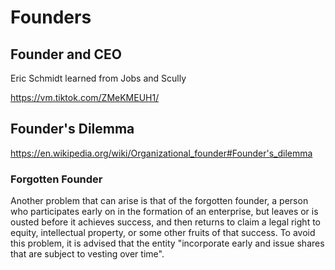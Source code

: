 # Founders

## Founder and CEO

Eric Schmidt learned from Jobs and Scully

https://vm.tiktok.com/ZMeKMEUH1/

## Founder's Dilemma

https://en.wikipedia.org/wiki/Organizational_founder#Founder's_dilemma 

### Forgotten Founder

Another problem that can arise is that of the forgotten founder, a person who participates early on in the formation of an enterprise, but leaves or is ousted before it achieves success, and then returns to claim a legal right to equity, intellectual property, or some other fruits of that success. To avoid this problem, it is advised that the entity "incorporate early and issue shares that are subject to vesting over time".
